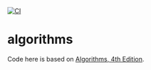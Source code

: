 [![CI](https://github.com/DmitryBogomolov/algorithms/actions/workflows/ci.yml/badge.svg)](https://github.com/DmitryBogomolov/algorithms/actions/workflows/ci.yml)

# algorithms

Code here is based on [Algorithms, 4th Edition](https://algs4.cs.princeton.edu/).
